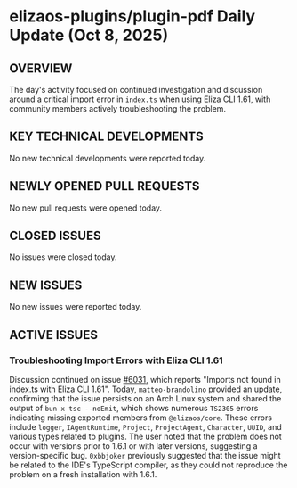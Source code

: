 # elizaos-plugins/plugin-pdf Daily Update (Oct 8, 2025)
## OVERVIEW 
The day's activity focused on continued investigation and discussion around a critical import error in `index.ts` when using Eliza CLI 1.61, with community members actively troubleshooting the problem.

## KEY TECHNICAL DEVELOPMENTS
No new technical developments were reported today.

## NEWLY OPENED PULL REQUESTS
No new pull requests were opened today.

## CLOSED ISSUES
No issues were closed today.

## NEW ISSUES
No new issues were reported today.

## ACTIVE ISSUES
### Troubleshooting Import Errors with Eliza CLI 1.61
Discussion continued on issue [#6031](https://github.com/elizaos-plugins/plugin-pdf/issues/6031), which reports "Imports not found in index.ts with Eliza CLI 1.61". Today, `matteo-brandolino` provided an update, confirming that the issue persists on an Arch Linux system and shared the output of `bun x tsc --noEmit`, which shows numerous `TS2305` errors indicating missing exported members from `@elizaos/core`. These errors include `logger`, `IAgentRuntime`, `Project`, `ProjectAgent`, `Character`, `UUID`, and various types related to plugins. The user noted that the problem does not occur with versions prior to 1.6.1 or with later versions, suggesting a version-specific bug. `0xbbjoker` previously suggested that the issue might be related to the IDE's TypeScript compiler, as they could not reproduce the problem on a fresh installation with 1.6.1.